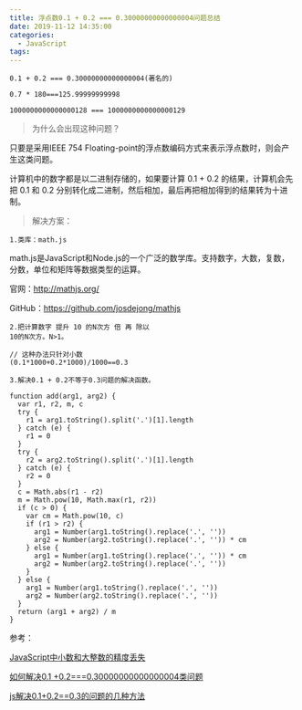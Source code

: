 ```yaml
---
title: 浮点数0.1 + 0.2 === 0.30000000000000004问题总结
date: 2019-11-12 14:35:00
categories:
  - JavaScript
tags: 
---
```


```
0.1 + 0.2 === 0.30000000000000004(著名的)

0.7 * 180===125.99999999998

1000000000000000128 === 1000000000000000129
```

> 为什么会出现这种问题？

只要是采用IEEE 754 Floating-point的浮点数编码方式来表示浮点数时，则会产生这类问题。

计算机中的数字都是以二进制存储的，如果要计算 0.1 + 0.2 的结果，计算机会先把 0.1 和 0.2 分别转化成二进制，然后相加，最后再把相加得到的结果转为十进制。

> 解决方案：

<code>1.类库：math.js</code>

math.js是JavaScript和Node.js的一个广泛的数学库。支持数字，大数，复数，分数，单位和矩阵等数据类型的运算。

官网：http://mathjs.org/

GitHub：https://github.com/josdejong/mathjs

<code>2.把计算数字 提升 10 的N次方 倍 再 除以 10的N次方。N>1。</code>

```
// 这种办法只针对小数
(0.1*1000+0.2*1000)/1000==0.3
```

<code>3.解决0.1 + 0.2不等于0.3问题的解决函数。</code>
```
function add(arg1, arg2) {
  var r1, r2, m, c
  try {
    r1 = arg1.toString().split('.')[1].length
  } catch (e) {
    r1 = 0
  }
  try {
    r2 = arg2.toString().split('.')[1].length
  } catch (e) {
    r2 = 0
  }
  c = Math.abs(r1 - r2)
  m = Math.pow(10, Math.max(r1, r2))
  if (c > 0) {
    var cm = Math.pow(10, c)
    if (r1 > r2) {
      arg1 = Number(arg1.toString().replace('.', ''))
      arg2 = Number(arg2.toString().replace('.', '')) * cm
    } else {
      arg1 = Number(arg1.toString().replace('.', '')) * cm
      arg2 = Number(arg2.toString().replace('.', ''))
    }
  } else {
    arg1 = Number(arg1.toString().replace('.', ''))
    arg2 = Number(arg2.toString().replace('.', ''))
  }
  return (arg1 + arg2) / m
}
```



参考：

[JavaScript中小数和大整数的精度丢失](https://www.cnblogs.com/shytong/p/5091600.html)

[如何解决0.1 +0.2===0.30000000000000004类问题](https://www.jianshu.com/p/407b6c3677f5)

[js解决0.1+0.2==0.3的问题的几种方法](https://blog.csdn.net/weixin_34018202/article/details/88596223)

